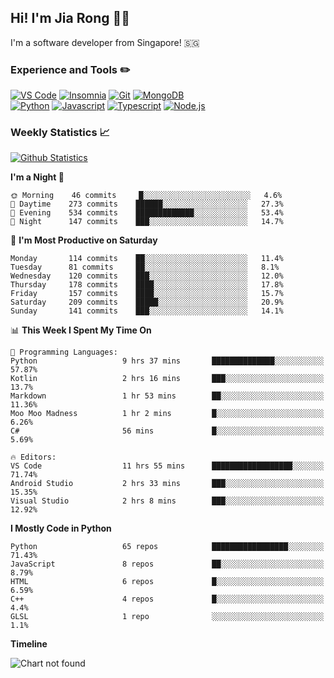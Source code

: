 ## Hi! I'm Jia Rong 👋🏻

I'm a software developer from Singapore! 🇸🇬

### Experience and Tools ✏️
[![VS Code](https://img.shields.io/badge/VS%20Code-007acc?style=for-the-badge&logo=visual-studio-code&logoColor=white)](https://code.visualstudio.com)
[![Insomnia](https://img.shields.io/badge/Insomina-5849be?style=for-the-badge&logo=insomnia&logoColor=white)](https://insomnia.rest/)
[![Git](https://img.shields.io/badge/Git-f05032?style=for-the-badge&logo=git&logoColor=white)](https://git-scm.com/)
[![MongoDB](https://img.shields.io/badge/MongoDB-47a248?style=for-the-badge&logo=mongodb&logoColor=white)](https://www.mongodb.com/)    
[![Python](https://img.shields.io/badge/Python-3776ab?style=for-the-badge&logo=python&logoColor=white)](https://www.python.org/)
[![Javascript](https://img.shields.io/badge/Javascript-f7df1e?style=for-the-badge&logo=javascript&logoColor=white)](https://developer.mozilla.org/en-US/docs/Web/JavaScript)
[![Typescript](https://img.shields.io/badge/Typescript-007acc?style=for-the-badge&logo=typescript&logoColor=white)](https://www.typescriptlang.org/)
[![Node.js](https://img.shields.io/badge/Node.js-339933?style=for-the-badge&logo=node.js&logoColor=white)](https://nodejs.org/en/)

### Weekly Statistics 📈
[![Github Statistics](https://github-readme-stats.vercel.app/api?username=fourjr&count_private=true)](https://github.com/anuraghazra/github-readme-stats)

<!--START_SECTION:waka-->
**I'm a Night 🦉** 

```text
🌞 Morning    46 commits     █░░░░░░░░░░░░░░░░░░░░░░░░   4.6% 
🌆 Daytime    273 commits    ██████░░░░░░░░░░░░░░░░░░░   27.3% 
🌃 Evening    534 commits    █████████████░░░░░░░░░░░░   53.4% 
🌙 Night      147 commits    ███░░░░░░░░░░░░░░░░░░░░░░   14.7%

```
📅 **I'm Most Productive on Saturday** 

```text
Monday       114 commits    ██░░░░░░░░░░░░░░░░░░░░░░░   11.4% 
Tuesday      81 commits     ██░░░░░░░░░░░░░░░░░░░░░░░   8.1% 
Wednesday    120 commits    ███░░░░░░░░░░░░░░░░░░░░░░   12.0% 
Thursday     178 commits    ████░░░░░░░░░░░░░░░░░░░░░   17.8% 
Friday       157 commits    ████░░░░░░░░░░░░░░░░░░░░░   15.7% 
Saturday     209 commits    █████░░░░░░░░░░░░░░░░░░░░   20.9% 
Sunday       141 commits    ███░░░░░░░░░░░░░░░░░░░░░░   14.1%

```


📊 **This Week I Spent My Time On** 

```text
💬 Programming Languages: 
Python                   9 hrs 37 mins       ██████████████░░░░░░░░░░░   57.87% 
Kotlin                   2 hrs 16 mins       ███░░░░░░░░░░░░░░░░░░░░░░   13.7% 
Markdown                 1 hr 53 mins        ██░░░░░░░░░░░░░░░░░░░░░░░   11.36% 
Moo Moo Madness          1 hr 2 mins         █░░░░░░░░░░░░░░░░░░░░░░░░   6.26% 
C#                       56 mins             █░░░░░░░░░░░░░░░░░░░░░░░░   5.69%

🔥 Editors: 
VS Code                  11 hrs 55 mins      ██████████████████░░░░░░░   71.74% 
Android Studio           2 hrs 33 mins       ███░░░░░░░░░░░░░░░░░░░░░░   15.35% 
Visual Studio            2 hrs 8 mins        ███░░░░░░░░░░░░░░░░░░░░░░   12.92%

```

**I Mostly Code in Python** 

```text
Python                   65 repos            █████████████████░░░░░░░░   71.43% 
JavaScript               8 repos             ██░░░░░░░░░░░░░░░░░░░░░░░   8.79% 
HTML                     6 repos             █░░░░░░░░░░░░░░░░░░░░░░░░   6.59% 
C++                      4 repos             █░░░░░░░░░░░░░░░░░░░░░░░░   4.4% 
GLSL                     1 repo              ░░░░░░░░░░░░░░░░░░░░░░░░░   1.1%

```


**Timeline**

![Chart not found](https://github.com/fourjr/fourjr/blob/master/charts/bar_graph.png) 


<!--END_SECTION:waka-->
